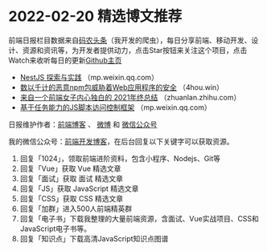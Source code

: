 # 2022-02-20 精选博文推荐

前端日报栏目数据来自[码农头条](https://toutiao.qdkfweb.cn/)（我开发的爬虫），每日分享前端、移动开发、设计、资源和资讯等，为开发者提供动力，点击Star按钮来关注这个项目，点击Watch来收听每日的更新[Github主页](https://github.com/kujian/frontendDaily)
* [NestJS 探索与实践](https://mp.weixin.qq.com/s?__biz=MzUxOTE5MTY4MQ==&mid=2247486483&idx=1&sn=57b563c5ff728dc3ce2f3fd2bfae43de) （mp.weixin.qq.com）
* [数以千计的恶意npm包威胁着Web应用程序的安全](http://4hou.win/wordpress/?p=83437) （4hou.win）
* [来自一个前端女子内心独白的 2021年终总结](https://zhuanlan.zhihu.com/p/469415218) （zhuanlan.zhihu.com）
* [基于任务能力的JS脚本访问控制框架](https://mp.weixin.qq.com/s?__biz=MzU5MTM5MTQ2MA==&mid=2247487312&idx=1&sn=cba459dacc8efcea2f03fd2240dfc4d0) （mp.weixin.qq.com）

日报维护作者：[前端博客](https://qdkfweb.cn/) 、 [微博](http://weibo.com/kujian) 和 [微信公众号](https://open.weixin.qq.com/qr/code?username=caibaojian_com)

我的微信公众号：[前端开发博客](https://open.weixin.qq.com/qr/code?username=caibaojian_com)，在后台回复以下关键字可以获取资源。

1. 回复「1024」，领取前端进阶资料，包含小程序、Nodejs、Git等
2. 回复「Vue」获取 Vue 精选文章
3. 回复「面试」获取 面试 精选文章
4. 回复「JS」获取 JavaScript 精选文章
5. 回复「CSS」获取 CSS 精选文章
6. 回复「加群」进入500人前端精英群
7. 回复「电子书」下载我整理的大量前端资源，含面试、Vue实战项目、CSS和JavaScript电子书等。
8. 回复「知识点」下载高清JavaScript知识点图谱